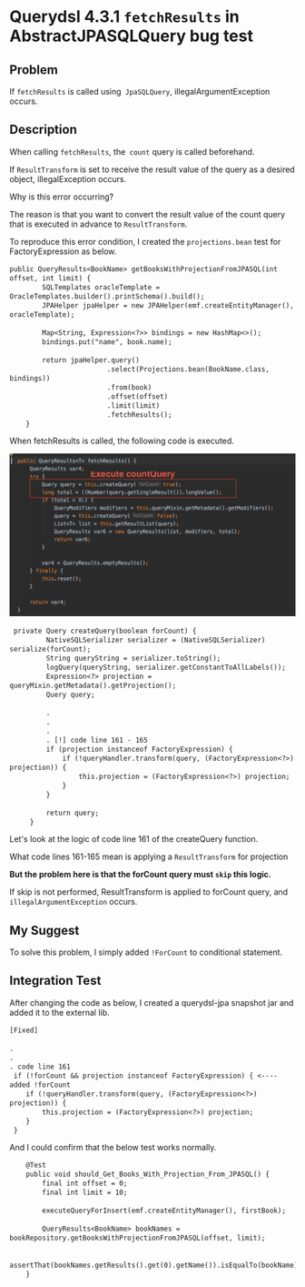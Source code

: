 # Querydsl 4.3.1 `fetchResults` in AbstractJPASQLQuery bug test

## Problem

If `fetchResults` is called using` JpaSQLQuery`, illegalArgumentException occurs.

## Description

When calling `fetchResults`, the` count` query is called beforehand.

If `ResultTransform` is set to receive the result value of the query as a desired object, illegalException occurs.

Why is this error occurring?

The reason is that you want to convert the result value of the count query that is executed in advance to `ResultTransform`.

To reproduce this error condition, I created the `projections.bean` test for FactoryExpression as below.

```
public QueryResults<BookName> getBooksWithProjectionFromJPASQL(int offset, int limit) {
        SQLTemplates oracleTemplate = OracleTemplates.builder().printSchema().build();
        JPAHelper jpaHelper = new JPAHelper(emf.createEntityManager(), oracleTemplate);

        Map<String, Expression<?>> bindings = new HashMap<>();
        bindings.put("name", book.name);

        return jpaHelper.query()
                        .select(Projections.bean(BookName.class, bindings))
                        .from(book)
                        .offset(offset)
                        .limit(limit)
                        .fetchResults();
    }
```

When fetchResults is called, the following code is executed.

![error2](./image/error2.png)

```
 private Query createQuery(boolean forCount) {
         NativeSQLSerializer serializer = (NativeSQLSerializer) serialize(forCount);
         String queryString = serializer.toString();
         logQuery(queryString, serializer.getConstantToAllLabels());
         Expression<?> projection = queryMixin.getMetadata().getProjection();
         Query query;

         .
         .
         .
         . [!] code line 161 - 165       
         if (projection instanceof FactoryExpression) {
             if (!queryHandler.transform(query, (FactoryExpression<?>) projection)) {
                 this.projection = (FactoryExpression<?>) projection;
             }
         }
 
         return query;
     }
```

Let's look at the logic of code line 161 of the createQuery function.

What code lines 161-165 mean is applying a `ResultTransform` for projection

__But the problem here is that the forCount query must `skip` this logic.__

If skip is not performed, ResultTransform is applied to forCount query, and `illegalArgumentException` occurs.

## My Suggest

To solve this problem, I simply added `!ForCount` to conditional statement.

## Integration Test

After changing the code as below, I created a querydsl-jpa snapshot jar and added it to the external lib.

```
[Fixed]

.
.
. code line 161
 if (!forCount && projection instanceof FactoryExpression) { <---- added !forCount
    if (!queryHandler.transform(query, (FactoryExpression<?>) projection)) {
        this.projection = (FactoryExpression<?>) projection;
    }
 }
```

And I could confirm that the below test works normally.

```
    @Test
    public void should_Get_Books_With_Projection_From_JPASQL() {
        final int offset = 0;
        final int limit = 10;

        executeQueryForInsert(emf.createEntityManager(), firstBook);

        QueryResults<BookName> bookNames = bookRepository.getBooksWithProjectionFromJPASQL(offset, limit);

        assertThat(bookNames.getResults().get(0).getName()).isEqualTo(bookName);
    }
```


